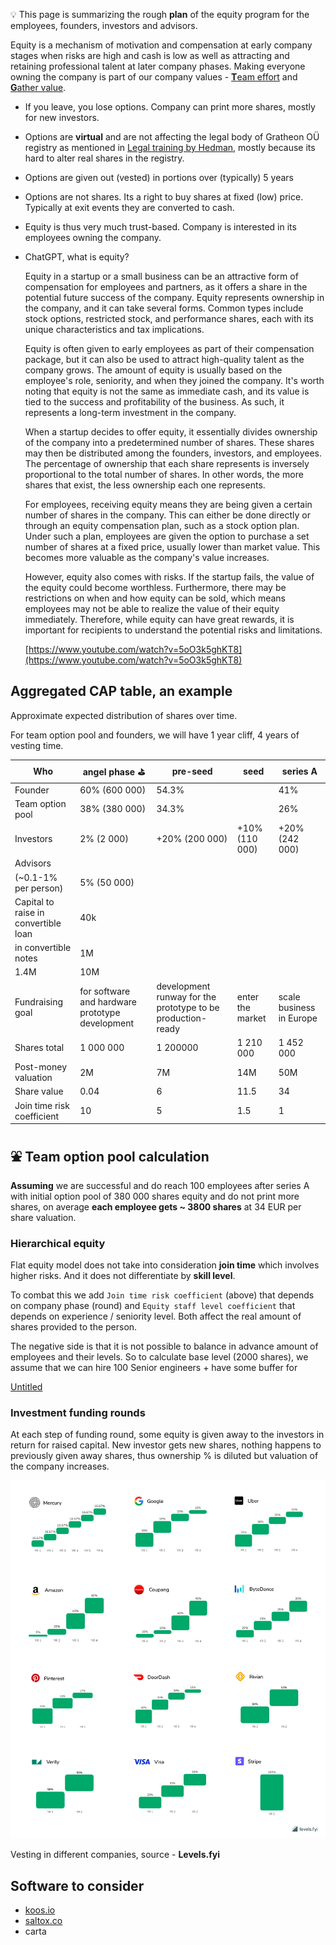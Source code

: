 💡 This page is summarizing the rough **plan** of the equity program for the employees, founders, investors and advisors.

Equity is a mechanism of motivation and compensation at early company stages when risks are high and cash is low as well as attracting and retaining professional talent at later company phases. Making everyone owning the company is part of our company values - [**T**eam effort](https://www.notion.so/Team-effort-946788035d7f4462b4228eee8a4ca7ca?pvs=21) and [**G**ather value](https://www.notion.so/Gather-value-77aab01281814dec94ccddf330619a23?pvs=21).

- If you leave, you lose options. Company can print more shares, mostly for new investors.
    
- Options are **virtual** and are not affecting the legal body of Gratheon OÜ registry as mentioned in [Legal training by Hedman](https://www.notion.so/Legal-training-by-Hedman-6144b4856a8a4ffbbe28f145d4b4470e?pvs=21), mostly because its hard to alter real shares in the registry.
    
- Options are given out (vested) in portions over (typically) 5 years
    
- Options are not shares. Its a right to buy shares at fixed (low) price. Typically at exit events they are converted to cash.
    
- Equity is thus very much trust-based. Company is interested in its employees owning the company.
    
- ChatGPT, what is equity?
    
    Equity in a startup or a small business can be an attractive form of compensation for employees and partners, as it offers a share in the potential future success of the company. Equity represents ownership in the company, and it can take several forms. Common types include stock options, restricted stock, and performance shares, each with its unique characteristics and tax implications.
    
    Equity is often given to early employees as part of their compensation package, but it can also be used to attract high-quality talent as the company grows. The amount of equity is usually based on the employee's role, seniority, and when they joined the company. It's worth noting that equity is not the same as immediate cash, and its value is tied to the success and profitability of the business. As such, it represents a long-term investment in the company.
    
    When a startup decides to offer equity, it essentially divides ownership of the company into a predetermined number of shares. These shares may then be distributed among the founders, investors, and employees. The percentage of ownership that each share represents is inversely proportional to the total number of shares. In other words, the more shares that exist, the less ownership each one represents.
    
    For employees, receiving equity means they are being given a certain number of shares in the company. This can either be done directly or through an equity compensation plan, such as a stock option plan. Under such a plan, employees are given the option to purchase a set number of shares at a fixed price, usually lower than market value. This becomes more valuable as the company's value increases.
    
    However, equity also comes with risks. If the startup fails, the value of the equity could become worthless. Furthermore, there may be restrictions on when and how equity can be sold, which means employees may not be able to realize the value of their equity immediately. Therefore, while equity can have great rewards, it is important for recipients to understand the potential risks and limitations.
    
    [https://www.youtube.com/watch?v=5oO3k5ghKT8](https://www.youtube.com/watch?v=5oO3k5ghKT8)
    

## Aggregated CAP table, an example

Approximate expected distribution of shares over time.

For team option pool and founders, we will have 1 year cliff, 4 years of vesting time.

|Who|angel phase ⛳|pre-seed|seed|series A|
|---|---|---|---|---|
|Founder|60% (600 000)|54.3%||41%|
|Team option pool|38% (380 000)|34.3%||26%|
|Investors|2% (2 000)|+20% (200 000)|+10% (110 000)|+20% (242 000)|
|Advisors|||||
|(~0.1-1% per person)|5% (50 000)||||
|Capital to raise in convertible loan|40k||||
|in convertible notes|1M||||
|1.4M|10M||||
|Fundraising goal|for software and hardware prototype development|development runway for the prototype to be production-ready|enter the market|scale business in Europe|
|Shares total|1 000 000|1 200000|1 210 000|1 452 000|
|Post-money valuation|2M|7M|14M|50M|
|Share value|0.04|6|11.5|34|
|Join time risk coefficient|10|5|1.5|1|

## ⛲ Team option pool calculation

**Assuming** we are successful and do reach 100 employees after series A with initial option pool of 380 000 shares equity and do not print more shares, on average **each employee gets ~ 3800 shares** at 34 EUR per share valuation.

### Hierarchical equity

Flat equity model does not take into consideration **join time** which involves higher risks. And it does not differentiate by **skill level**.

To combat this we add `Join time risk coefficient` (above) that depends on company phase (round) and `Equity staff level coefficient` that depends on experience / seniority level. Both affect the real amount of shares provided to the person.

The negative side is that it is not possible to balance in advance amount of employees and their levels. So to calculate base level (2000 shares), we assume that we can hire 100 Senior engineers + have some buffer for

[Untitled](https://www.notion.so/8467f1a9b27643efb23f567f66a1981f?pvs=21)

### Investment funding rounds

At each step of funding round, some equity is given away to the investors in return for raised capital. New investor gets new shares, nothing happens to previously given away shares, thus ownership % is diluted but valuation of the company increases.

![](./levels.png)

Vesting in different companies, source - **Levels.fyi**

## Software to consider

- [koos.io](http://koos.io)
- [saltox.co](http://saltox.co)
- carta